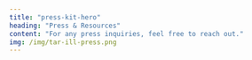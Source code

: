 ```yaml
---
title: "press-kit-hero"
heading: "Press & Resources"
content: "For any press inquiries, feel free to reach out."
img: /img/tar-ill-press.png
---
```

